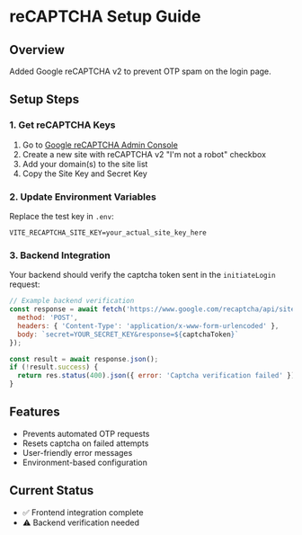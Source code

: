 # reCAPTCHA Setup Guide

## Overview
Added Google reCAPTCHA v2 to prevent OTP spam on the login page.

## Setup Steps

### 1. Get reCAPTCHA Keys
1. Go to [Google reCAPTCHA Admin Console](https://www.google.com/recaptcha/admin)
2. Create a new site with reCAPTCHA v2 "I'm not a robot" checkbox
3. Add your domain(s) to the site list
4. Copy the Site Key and Secret Key

### 2. Update Environment Variables
Replace the test key in `.env`:
```
VITE_RECAPTCHA_SITE_KEY=your_actual_site_key_here
```

### 3. Backend Integration
Your backend should verify the captcha token sent in the `initiateLogin` request:

```javascript
// Example backend verification
const response = await fetch('https://www.google.com/recaptcha/api/siteverify', {
  method: 'POST',
  headers: { 'Content-Type': 'application/x-www-form-urlencoded' },
  body: `secret=YOUR_SECRET_KEY&response=${captchaToken}`
});

const result = await response.json();
if (!result.success) {
  return res.status(400).json({ error: 'Captcha verification failed' });
}
```

## Features
- Prevents automated OTP requests
- Resets captcha on failed attempts
- User-friendly error messages
- Environment-based configuration

## Current Status
- ✅ Frontend integration complete
- ⚠️ Backend verification needed